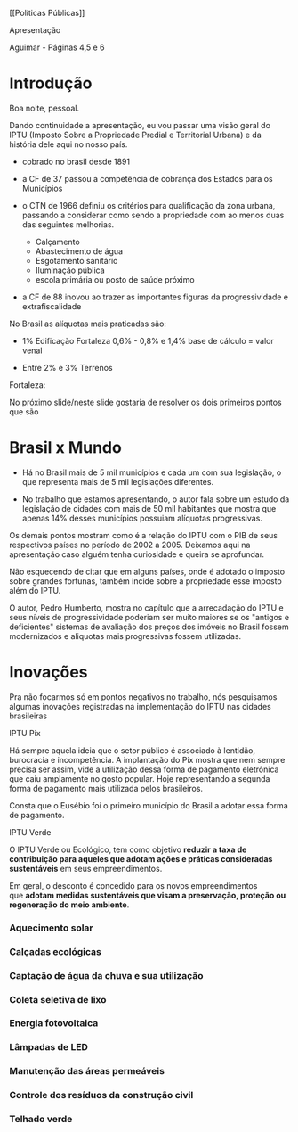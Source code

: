 [[Políticas Públicas]]

Apresentação

Aguimar - Páginas 4,5 e 6

# Introdução

Boa noite, pessoal.

Dando continuidade a apresentação, eu vou passar uma visão geral  do IPTU (Imposto Sobre a Propriedade Predial e Territorial Urbana) e da história dele aqui no nosso país.

* cobrado no brasil desde 1891
* a CF de 37 passou a competência de cobrança dos Estados para os Municípios
* o CTN de 1966 definiu os critérios para qualificação da zona urbana, passando a considerar como sendo a propriedade com ao menos duas das seguintes melhorias.
	* Calçamento
	* Abastecimento de água
	* Esgotamento sanitário
	* Iluminação pública
	* escola primária ou posto de saúde  próximo

* a CF de 88 inovou ao trazer as importantes figuras da progressividade e extrafiscalidade 

No Brasil as alíquotas mais praticadas são:

* 1% Edificação
	Fortaleza 0,6% -  0,8% e 1,4% 
 base de cálculo = valor venal

* Entre 2% e 3% Terrenos

Fortaleza:




No próximo slide/neste slide gostaria de resolver os dois  primeiros pontos que são

# Brasil x Mundo

* Há no Brasil mais de 5 mil municípios e cada um com sua legislação, o que representa mais de 5 mil legislações diferentes.

* No trabalho que estamos apresentando, o autor fala sobre um estudo da legislação de cidades com mais de 50 mil habitantes que mostra que apenas 14% desses municípios possuiam alíquotas progressivas.

Os demais pontos mostram como é a relação do IPTU com o PIB de seus respectivos países no período de 2002 a 2005. Deixamos aqui na apresentação caso alguém tenha curiosidade e queira se aprofundar.

Não esquecendo de citar que em alguns países, onde é adotado o imposto sobre grandes fortunas, também incide sobre a propriedade esse imposto além do IPTU.

O autor, Pedro Humberto, mostra no capítulo que a arrecadação do IPTU e seus níveis de progressividade poderiam ser muito maiores se os "antigos e deficientes" sistemas de avaliação dos preços dos imóveis no Brasil fossem modernizados e aliquotas mais progressivas fossem utilizadas.


# Inovações

Pra não focarmos só em pontos negativos no trabalho, nós pesquisamos algumas inovações registradas na implementação do IPTU nas cidades brasileiras

IPTU Pix

Há sempre aquela ideia que o setor público é associado à lentidão, burocracia e incompetência. A implantação do Pix mostra que nem sempre precisa ser assim, vide a utilização dessa forma de pagamento eletrônica que caiu amplamente no gosto popular. Hoje representando a segunda forma de pagamento mais utilizada pelos brasileiros.

Consta que o Eusébio foi o primeiro município do Brasil a adotar essa forma de pagamento.

IPTU Verde

O IPTU Verde ou Ecológico, tem como objetivo **reduzir a taxa de contribuição para aqueles que adotam ações e práticas consideradas sustentáveis** em seus empreendimentos. 

Em geral, o desconto é concedido para os novos empreendimentos que **adotam medidas sustentáveis que visam a preservação, proteção ou regeneração do meio ambiente**.

### Aquecimento solar

### Calçadas ecológicas

### Captação de água da chuva e sua utilização

### Coleta seletiva de lixo

### Energia fotovoltaica

### Lâmpadas de LED

### Manutenção das áreas permeáveis

### Controle dos resíduos da construção civil

### Telhado verde





